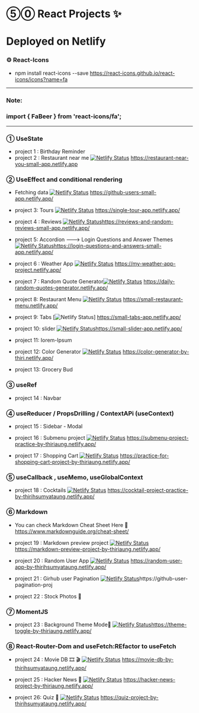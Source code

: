 # ⑤⓪ React Projects ✨

# Deployed on Netlify 

### ⚙️ React-Icons 
- npm install react-icons --save
https://react-icons.github.io/react-icons/icons?name=fa

--------------------------------------------
### Note: 

### import { FaBeer } from 'react-icons/fa';

 
------------------------------------------
### ① UseState 

- project 1 : Birthday Reminder 
- project 2 : Restaurant near me [![Netlify Status](https://api.netlify.com/api/v1/badges/58fa86f8-52fe-4f16-b191-89f2770d9e41/deploy-status)](https://app.netlify.com/sites/restaurant-near-you-small-app/deploys) https://restaurant-near-you-small-app.netlify.app

### ② UseEffect and conditional rendering

- Fetching data [![Netlify Status](https://api.netlify.com/api/v1/badges/42a28b5c-021e-4d7a-8363-57b7b53a65db/deploy-status)](https://app.netlify.com/sites/github-users-small-app/deploys)
https://github-users-small-app.netlify.app/

- project 3: Tours [![Netlify Status](https://api.netlify.com/api/v1/badges/6e819ca8-23fc-4ca5-9171-05bdbe678df8/deploy-status)](https://app.netlify.com/sites/single-tour-app/deploys) https://single-tour-app.netlify.app/

- project 4 : Reviews [![Netlify Status](https://api.netlify.com/api/v1/badges/38965ea7-de53-45da-9d98-e610aa9cac93/deploy-status)](https://app.netlify.com/sites/reviews-and-random-reviews-small-app/deploys)https://reviews-and-random-reviews-small-app.netlify.app/

- project 5: Accordion ---> Login Questions and Answer Themes [![Netlify Status](https://api.netlify.com/api/v1/badges/d71342c7-b9c0-4ebc-adfe-a88e5720e164/deploy-status)](https://app.netlify.com/sites/login-questions-and-answers-small-app/deploys)https://login-questions-and-answers-small-app.netlify.app/

- project 6 : Weather App [![Netlify Status](https://api.netlify.com/api/v1/badges/186037fa-802e-4d62-93ce-e7ee6e98a9de/deploy-status)](https://app.netlify.com/sites/dazzling-beaver-273a6a/deploys) https://my-weather-app-project.netlify.app/

- project 7 : Random Quote Generator[![Netlify Status](https://api.netlify.com/api/v1/badges/94328834-ed86-49b3-be09-51422d23c022/deploy-status)](https://app.netlify.com/sites/daily-random-quotes-generator/deploys) https://daily-random-quotes-generator.netlify.app/

- project 8: Restaurant Menu [![Netlify Status](https://api.netlify.com/api/v1/badges/55fbc352-9db7-4d6e-89a3-82195896f285/deploy-status)](https://app.netlify.com/sites/small-restaurant-menu/deploys) https://small-restaurant-menu.netlify.app/

- project 9: Tabs [![Netlify Status](https://api.netlify.com/api/v1/badges/f7a04b82-00aa-43ff-9ebc-c53cf5346cf0/deploy-status)] https://small-tabs-app.netlify.app/

- project 10: slider [![Netlify Status](https://api.netlify.com/api/v1/badges/3235f1d8-206b-42dd-aa82-34973f1d4301/deploy-status)](https://app.netlify.com/sites/small-slider-app/deploys)https://small-slider-app.netlify.app/

- project 11: Iorem-Ipsum 

- project 12: Color Generator [![Netlify Status](https://api.netlify.com/api/v1/badges/fd1c7120-ad9a-40e7-95dd-589e897a52d0/deploy-status)](https://app.netlify.com/sites/goofy-nobel-f03063/deploys) https://color-generator-by-thiri.netlify.app/

- project 13: Grocery Bud 


### ③ useRef 

- project 14 : Navbar 

### ④ useReducer / PropsDrilling / ContextAPi (useContext) 

- project 15 : Sidebar - Modal 
- project 16 : Submenu project [![Netlify Status](https://api.netlify.com/api/v1/badges/1ba9edc2-6bd1-4125-9177-b4be168a9d1f/deploy-status)](https://app.netlify.com/sites/submenu-project-practice-by-thiriaung/deploys)
https://submenu-project-practice-by-thiriaung.netlify.app/

- project 17 : Shopping Cart [![Netlify Status](https://api.netlify.com/api/v1/badges/780a6996-a7c6-41f2-ac42-c642b787b06a/deploy-status)](https://app.netlify.com/sites/practice-for-shopping-cart-project-by-thiriaung/deploys) 
https://practice-for-shopping-cart-project-by-thiriaung.netlify.app/

### ⑤ useCallback , useMemo, useGlobalContext

- project 18 : Cocktails  [![Netlify Status](https://api.netlify.com/api/v1/badges/2fa25b36-b8e4-499e-a655-9e5f24d9dcb7/deploy-status)](https://app.netlify.com/sites/cocktail-project-practice-by-thirihsumyataung/deploys)    https://cocktail-project-practice-by-thirihsumyataung.netlify.app/

### ⑥ Markdown 

- You can check Markdown Cheat Sheet Here 📌
https://www.markdownguide.org/cheat-sheet/

- project 19 : Markdown preview project [![Netlify Status](https://api.netlify.com/api/v1/badges/bd879377-804a-4668-a0c4-eb742505a2a4/deploy-status)](https://app.netlify.com/sites/markdown-preview-project-by-thiriaung/deploys)https://markdown-preview-project-by-thiriaung.netlify.app/

- project 20 : Random User App [![Netlify Status](https://api.netlify.com/api/v1/badges/3a13acfb-8a38-446d-a346-8b461d7f5301/deploy-status)](https://app.netlify.com/sites/random-user-app-by-thirihsumyataung/deploys) https://random-user-app-by-thirihsumyataung.netlify.app/

- project 21 : Girhub user Pagination  [![Netlify Status](https://api.netlify.com/api/v1/badges/bec2a155-6123-48ef-8944-22fa60329194/deploy-status)](https://app.netlify.com/sites/github-user-pagination-project-by-thirihsumyataung/deploys)https://github-user-pagination-proj

- project 22 : Stock Photos 📸

### ⑦ MomentJS
- project 23 : Background Theme Mode👑 [![Netlify Status](https://api.netlify.com/api/v1/badges/8767cfdc-5468-4c2f-afb3-bfe619dc005d/deploy-status)](https://app.netlify.com/sites/theme-toggle-by-thiriaung/deploys)https://theme-toggle-by-thiriaung.netlify.app/

### ⑧ React-Router-Dom and useFetch:REfactor to useFetch
- project 24 : Movie DB 🎞 🎬 [![Netlify Status](https://api.netlify.com/api/v1/badges/bf05476b-2643-4cc9-9840-b824f7be7603/deploy-status)](https://app.netlify.com/sites/movie-db-by-thirihsumyataung/deploys) https://movie-db-by-thirihsumyataung.netlify.app/ 

- project 25 : Hacker News 📰 [![Netlify Status](https://api.netlify.com/api/v1/badges/7856f10b-9e36-4df1-ab5b-5d185cc85531/deploy-status)](https://app.netlify.com/sites/hacker-news-project-by-thiriaung/deploys) https://hacker-news-project-by-thiriaung.netlify.app/

- project 26: Quiz 🧠 [![Netlify Status](https://api.netlify.com/api/v1/badges/cf60feba-8d97-44de-b919-9b7de1edc8b2/deploy-status)](https://app.netlify.com/sites/quiz-project-by-thirihsumyataung/deploys) https://quiz-project-by-thirihsumyataung.netlify.app/
